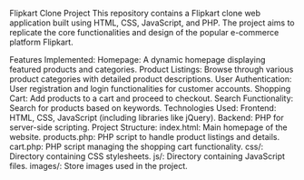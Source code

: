 

Flipkart Clone Project
This repository contains a Flipkart clone web application built using HTML, CSS, JavaScript, and PHP. The project aims to replicate the core functionalities and design of the popular e-commerce platform Flipkart.

Features Implemented:
Homepage: A dynamic homepage displaying featured products and categories.
Product Listings: Browse through various product categories with detailed product descriptions.
User Authentication: User registration and login functionalities for customer accounts.
Shopping Cart: Add products to a cart and proceed to checkout.
Search Functionality: Search for products based on keywords.
Technologies Used:
Frontend: HTML, CSS, JavaScript (including libraries like jQuery).
Backend: PHP for server-side scripting.
Project Structure:
index.html: Main homepage of the website.
products.php: PHP script to handle product listings and details.
cart.php: PHP script managing the shopping cart functionality.
css/: Directory containing CSS stylesheets.
js/: Directory containing JavaScript files.
images/: Store images used in the project.
